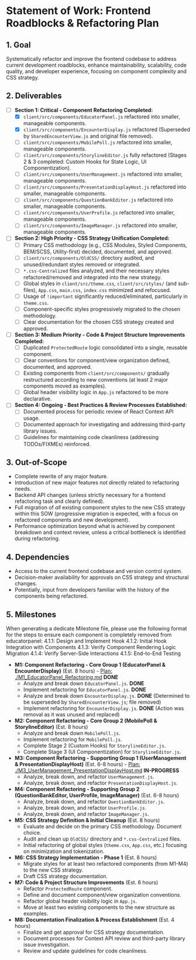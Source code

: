 # Statement of Work: Frontend Roadblocks & Refactoring Plan

## 1. Goal
Systematically refactor and improve the frontend codebase to address current development roadblocks, enhance maintainability, scalability, code quality, and developer experience, focusing on component complexity and CSS strategy.

## 2. Deliverables
- [ ] **Section 1: Critical - Component Refactoring Completed:**
    - [x] `client/src/components/EducatorPanel.js` refactored into smaller, manageable components.
    - [x] `client/src/components/EncounterDisplay.js` refactored (Superseded by `SharedEncounterView.js` and original file removed).
    - [ ] `client/src/components/MobilePoll.js` refactored into smaller, manageable components.
    - [ ] `client/src/components/StorylineEditor.js` fully refactored (Stages 2 & 3 completed: Custom Hooks for State Logic, UI Componentization).
    - [ ] `client/src/components/UserManagement.js` refactored into smaller, manageable components.
    - [ ] `client/src/components/PresentationDisplayHost.js` refactored into smaller, manageable components.
    - [ ] `client/src/components/QuestionBankEditor.js` refactored into smaller, manageable components.
    - [ ] `client/src/components/UserProfile.js` refactored into smaller, manageable components.
    - [ ] `client/src/components/ImageManager.js` refactored into smaller, manageable components.
- [ ] **Section 2: High Priority - CSS Strategy Unification Completed:**
    - [ ] Primary CSS methodology (e.g., CSS Modules, Styled Components, BEM/SCSS, Utility-first) decided, documented, and approved.
    - [ ] `client/src/components/OldCSS/` directory audited, and unused/redundant styles removed or integrated.
    - [ ] `*.css-Centralized` files analyzed, and their necessary styles refactored/removed and integrated into the new strategy.
    - [ ] Global styles in `client/src/theme.css`, `client/src/styles/` (and sub-files), `App.css`, `main.css`, `index.css` minimized and refocused.
    - [ ] Usage of `!important` significantly reduced/eliminated, particularly in `theme.css`.
    - [ ] Component-specific styles progressively migrated to the chosen methodology.
    - [ ] Clear documentation for the chosen CSS strategy created and approved.
- [ ] **Section 3: Medium Priority - Code & Project Structure Improvements Completed:**
    - [ ] Duplicated `ProtectedRoute` logic consolidated into a single, reusable component.
    - [ ] Clear conventions for component/view organization defined, documented, and approved.
    - [ ] Existing components from `client/src/components/` gradually restructured according to new conventions (at least 2 major components moved as examples).
    - [ ] Global header visibility logic in `App.js` refactored to be more declarative.
- [ ] **Section 4: Ongoing - Best Practices & Review Processes Established:**
    - [ ] Documented process for periodic review of React Context API usage.
    - [ ] Documented approach for investigating and addressing third-party library issues.
    - [ ] Guidelines for maintaining code cleanliness (addressing TODOs/FIXMEs) reinforced.

## 3. Out-of-Scope
- Complete rewrite of any major feature.
- Introduction of new major features not directly related to refactoring needs.
- Backend API changes (unless strictly necessary for a frontend refactoring task and clearly defined).
- Full migration of *all* existing component styles to the new CSS strategy within this SOW (progressive migration is expected, with a focus on refactored components and new development).
- Performance optimization beyond what is achieved by component breakdown and context review, unless a critical bottleneck is identified during refactoring.

## 4. Dependencies
- Access to the current frontend codebase and version control system.
- Decision-maker availability for approvals on CSS strategy and structural changes.
- Potentially, input from developers familiar with the history of the components being refactored.

## 5. Milestones

When generating a dedicate Milestone file, please use the following format for the steps to ensure each component is completely removed from educatorpanel:
4.1.1: Design and Implement Hook
4.1.2: Initial Hook Integration with Components
4.1.3: Verify Component Rendering Logic Migration
4.1.4: Verify Server-Side Interactions
4.1.5: End-to-End Testing

*   **M1: Component Refactoring - Core Group 1 (EducatorPanel & EncounterDisplay)** (Est. 8 hours) - [Plan: ./M1_EducatorPanel_Refactoring.md](./M1_EducatorPanel_Refactoring.md) **DONE**
    *   Analyze and break down `EducatorPanel.js`. **DONE**
    *   Implement refactoring for `EducatorPanel.js`. **DONE**
    *   Analyze and break down `EncounterDisplay.js`. **DONE** (Determined to be superseded by `SharedEncounterView.js`; file removed)
    *   Implement refactoring for `EncounterDisplay.js`. **DONE** (Action was removal as it was unused and replaced)
*   **M2: Component Refactoring - Core Group 2 (MobilePoll & StorylineEditor)** (Est. 8 hours)
    *   Analyze and break down `MobilePoll.js`.
    *   Implement refactoring for `MobilePoll.js`.
    *   Complete Stage 2 (Custom Hooks) for `StorylineEditor.js`.
    *   Complete Stage 3 (UI Componentization) for `StorylineEditor.js`.
*   **M3: Component Refactoring - Supporting Group 1 (UserManagement & PresentationDisplayHost)** (Est. 6-8 hours) - [Plan: ./M3_UserManagement_PresentationDisplayHost.md](./M3_UserManagement_PresentationDisplayHost.md) **IN-PROGRESS**
    *   Analyze, break down, and refactor `UserManagement.js`.
    *   Analyze, break down, and refactor `PresentationDisplayHost.js`.
*   **M4: Component Refactoring - Supporting Group 2 (QuestionBankEditor, UserProfile, ImageManager)** (Est. 6-8 hours)
    *   Analyze, break down, and refactor `QuestionBankEditor.js`.
    *   Analyze, break down, and refactor `UserProfile.js`.
    *   Analyze, break down, and refactor `ImageManager.js`.
*   **M5: CSS Strategy Definition & Initial Cleanup** (Est. 8 hours)
    *   Evaluate and decide on the primary CSS methodology. Document choice.
    *   Audit and clean up `OldCSS/` directory and `*.css-Centralized` files.
    *   Initial refactoring of global styles (`theme.css`, `App.css`, etc.) focusing on minimization and tokenization.
*   **M6: CSS Strategy Implementation - Phase 1** (Est. 8 hours)
    *   Migrate styles for at least two refactored components (from M1-M4) to the new CSS strategy.
    *   Draft CSS strategy documentation.
*   **M7: Code & Project Structure Improvements** (Est. 6 hours)
    *   Refactor `ProtectedRoute` component.
    *   Define and document component/view organization conventions.
    *   Refactor global header visibility logic in `App.js`.
    *   Move at least two existing components to the new structure as examples.
*   **M8: Documentation Finalization & Process Establishment** (Est. 4 hours)
    *   Finalize and get approval for CSS strategy documentation.
    *   Document processes for Context API review and third-party library issue investigation.
    *   Review and update guidelines for code cleanliness. 